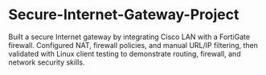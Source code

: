 # Secure-Internet-Gateway-Project
Built a secure Internet gateway by integrating Cisco LAN with a FortiGate firewall. Configured NAT, firewall policies, and manual URL/IP filtering, then validated with Linux client testing to demonstrate routing, firewall, and network security skills.
